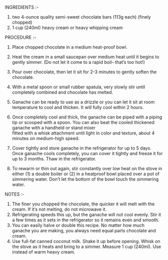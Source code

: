 INGREDIENTS :-

1. two 4-ounce quality semi-sweet chocolate bars (113g each) (finely chopped) 
2. 1 cup (240ml) heavy cream or heavy whipping cream

PROCEDURE :-

1. Place chopped chocolate in a medium heat-proof bowl. 

2. Heat the cream in a small saucepan over medium heat until it begins to gently simmer. (Do not let it come to a rapid boil– that’s too hot!) 

3. Pour over chocolate, then let it sit for 2-3 minutes to gently soften the chocolate.

4. With a metal spoon or small rubber spatula, very slowly stir until completely combined and chocolate has melted. 

5. Ganache can be ready to use as a drizzle or you can let it sit at room temperature to cool and thicken. It will fully cool within 2 hours.

6. Once completely cool and thick, the ganache can be piped with a piping tip or scooped with a spoon. You can also beat the cooled thickened ganache with a handheld or stand mixer   
fitted with a whisk attachment until light in color and texture, about 4 minutes on medium-high speed.

7. Cover tightly and store ganache in the refrigerator for up to 5 days. Once ganache cools completely, you can cover it tightly and freeze it for up to 3 months. Thaw in the 
refrigerator. 

8. To rewarm or thin out again, stir constantly over low heat on the stove in either (1) a double boiler or (2) in a heatproof bowl placed over a pot of simmering water. Don’t let the bottom of the bowl touch the simmering water.


NOTES :-

1. The finer you chopped the chocolate, the quicker it will melt with the cream. If it’s not melting, do not microwave it. 
2. Refrigerating speeds this up, but the ganache will not cool evenly. Stir it a few times as it sets in the refrigerator so it remains even and smooth.
3. You can easily halve or double this recipe. No matter how much ganache you are making, you always need equal parts chocolate and cream.
4.  Use full-fat canned coconut milk. Shake it up before opening. Whisk on the stove as it heats and bring to a simmer. Measure 1 cup (240ml). Use instead of warm heavy cream.